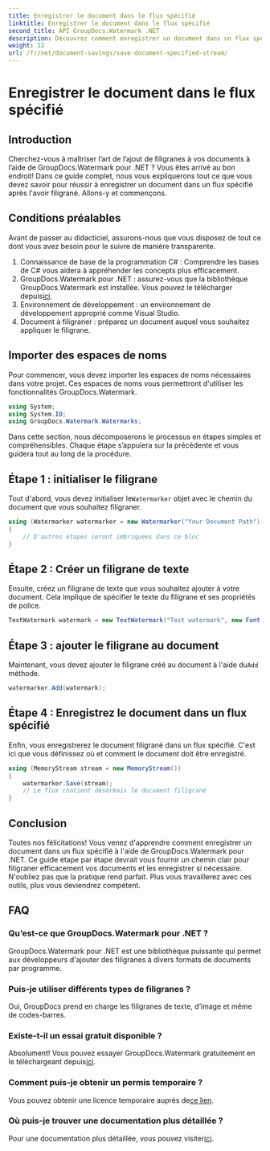 ```yaml
---
title: Enregistrer le document dans le flux spécifié
linktitle: Enregistrer le document dans le flux spécifié
second_title: API GroupDocs.Watermark .NET
description: Découvrez comment enregistrer un document dans un flux spécifié à l'aide de GroupDocs.Watermark pour .NET avec ce guide étape par étape. Parfait pour les développeurs de tous niveaux.
weight: 12
url: /fr/net/document-savings/save-document-specified-stream/
---
```


# Enregistrer le document dans le flux spécifié

## Introduction
Cherchez-vous à maîtriser l’art de l’ajout de filigranes à vos documents à l’aide de GroupDocs.Watermark pour .NET ? Vous êtes arrivé au bon endroit! Dans ce guide complet, nous vous expliquerons tout ce que vous devez savoir pour réussir à enregistrer un document dans un flux spécifié après l'avoir filigrané. Allons-y et commençons.
## Conditions préalables
Avant de passer au didacticiel, assurons-nous que vous disposez de tout ce dont vous avez besoin pour le suivre de manière transparente.
1. Connaissance de base de la programmation C# : Comprendre les bases de C# vous aidera à appréhender les concepts plus efficacement.
2.  GroupDocs.Watermark pour .NET : assurez-vous que la bibliothèque GroupDocs.Watermark est installée. Vous pouvez le télécharger depuis[ici](https://releases.groupdocs.com/Watermark/net/).
3. Environnement de développement : un environnement de développement approprié comme Visual Studio.
4. Document à filigraner : préparez un document auquel vous souhaitez appliquer le filigrane.
## Importer des espaces de noms
Pour commencer, vous devez importer les espaces de noms nécessaires dans votre projet. Ces espaces de noms vous permettront d'utiliser les fonctionnalités GroupDocs.Watermark.
```csharp
using System;
using System.IO;
using GroupDocs.Watermark.Watermarks;
```
Dans cette section, nous décomposerons le processus en étapes simples et compréhensibles. Chaque étape s’appuiera sur la précédente et vous guidera tout au long de la procédure.
## Étape 1 : initialiser le filigrane
 Tout d'abord, vous devez initialiser le`Watermarker` objet avec le chemin du document que vous souhaitez filigraner.
```csharp
using (Watermarker watermarker = new Watermarker("Your Document Path"))
{
    // D'autres étapes seront imbriquées dans ce bloc
}
```
## Étape 2 : Créer un filigrane de texte
Ensuite, créez un filigrane de texte que vous souhaitez ajouter à votre document. Cela implique de spécifier le texte du filigrane et ses propriétés de police.
```csharp
TextWatermark watermark = new TextWatermark("Test watermark", new Font("Arial", 12));
```
## Étape 3 : ajouter le filigrane au document
 Maintenant, vous devez ajouter le filigrane créé au document à l'aide du`Add` méthode.
```csharp
watermarker.Add(watermark);
```
## Étape 4 : Enregistrez le document dans un flux spécifié
Enfin, vous enregistrerez le document filigrané dans un flux spécifié. C'est ici que vous définissez où et comment le document doit être enregistré.
```csharp
using (MemoryStream stream = new MemoryStream())
{
    watermarker.Save(stream);
    // Le flux contient désormais le document filigrané
}
```
## Conclusion
Toutes nos félicitations! Vous venez d'apprendre comment enregistrer un document dans un flux spécifié à l'aide de GroupDocs.Watermark pour .NET. Ce guide étape par étape devrait vous fournir un chemin clair pour filigraner efficacement vos documents et les enregistrer si nécessaire. N'oubliez pas que la pratique rend parfait. Plus vous travaillerez avec ces outils, plus vous deviendrez compétent.
## FAQ
### Qu’est-ce que GroupDocs.Watermark pour .NET ?
GroupDocs.Watermark pour .NET est une bibliothèque puissante qui permet aux développeurs d'ajouter des filigranes à divers formats de documents par programme.
### Puis-je utiliser différents types de filigranes ?
Oui, GroupDocs prend en charge les filigranes de texte, d’image et même de codes-barres.
### Existe-t-il un essai gratuit disponible ?
 Absolument! Vous pouvez essayer GroupDocs.Watermark gratuitement en le téléchargeant depuis[ici](https://releases.groupdocs.com/).
### Comment puis-je obtenir un permis temporaire ?
 Vous pouvez obtenir une licence temporaire auprès de[ce lien](https://purchase.groupdocs.com/temporary-license/).
### Où puis-je trouver une documentation plus détaillée ?
 Pour une documentation plus détaillée, vous pouvez visiter[ici](https://tutorials.groupdocs.com/Watermark/net/).